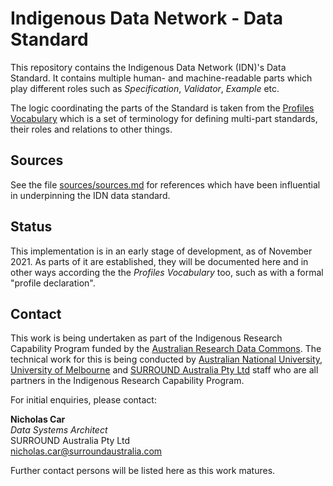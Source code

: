 # Indigenous Data Network - Data Standard
This repository contains the Indigenous Data Network (IDN)'s Data Standard. It contains multiple human- and machine-readable parts which play different roles such as *Specification*, *Validator*, *Example* etc.

The logic coordinating the parts of the Standard is taken from the [Profiles Vocabulary](https://w3c.github.io/dx-prof/prof/) which is a set of terminology for defining multi-part standards, their roles and relations to other things.

## Sources

See the file [sources/sources.md](sources/sources.md) for references which have been influential in underpinning the IDN data standard.

## Status

This implementation is in an early stage of development, as of November 2021. As parts of it are established, they will be documented here and in other ways according the the _Profiles Vocabulary_ too, such as with a formal "profile declaration".

## Contact

This work is being undertaken as part of the Indigenous Research Capability Program funded by the [Australian Research Data Commons](https://ardc.edu.au/). The technical work for this is being conducted by [Australian National University](https://www.anu.edu.au), [University of Melbourne](https://www.unimelb.edu.au) and [SURROUND Australia Pty Ltd](https://surroundaustralia.com) staff who are all partners in the Indigenous Research Capability Program.

For initial enquiries, please contact:  

**Nicholas Car**  
_Data Systems Architect_  
SURROUND Australia Pty Ltd  
<nicholas.car@surroundaustralia.com>  

Further contact persons will be listed here as this work matures. 
